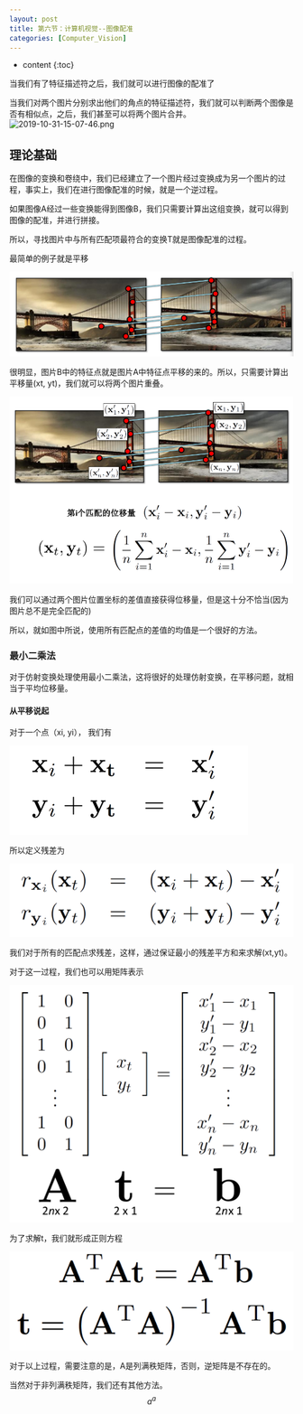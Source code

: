 ```yaml
---
layout: post
title: 第六节：计算机视觉--图像配准
categories: [Computer_Vision]
---
```


* content
{:toc}

当我们有了特征描述符之后，我们就可以进行图像的配准了

当我们对两个图片分别求出他们的角点的特征描述符，我们就可以判断两个图像是否有相似点，之后，我们甚至可以将两个图片合并。
![2019-10-31-15-07-46.png](2019-10-31-15-07-46.png)


## 理论基础

在图像的变换和卷绕中，我们已经建立了一个图片经过变换成为另一个图片的过程，事实上，我们在进行图像配准的时候，就是一个逆过程。

如果图像A经过一些变换能得到图像B，我们只需要计算出这组变换，就可以得到图像的配准，并进行拼接。

所以，寻找图片中与所有匹配项最符合的变换T就是图像配准的过程。

最简单的例子就是平移

![2019-10-31-15-39-37.png](../posts/2019-10-31-15-39-37.png)

很明显，图片B中的特征点就是图片A中特征点平移的来的。所以，只需要计算出平移量(xt, yt)，我们就可以将两个图片重叠。

![2019-10-31-15-50-10.png](../posts/2019-10-31-15-50-10.png)

我们可以通过两个图片位置坐标的差值直接获得位移量，但是这十分不恰当(因为图片总不是完全匹配的)

所以，就如图中所说，使用所有匹配点的差值的均值是一个很好的方法。

### 最小二乘法

对于仿射变换处理使用最小二乘法，这将很好的处理仿射变换，在平移问题，就相当于平均位移量。

#### 从平移说起

对于一个点（xi, yi）， 我们有

![2019-10-31-16-01-17.png](../posts/2019-10-31-16-01-17.png)

所以定义残差为

![2019-10-31-16-01-32.png](../posts/2019-10-31-16-01-32.png)

我们对于所有的匹配点求残差，这样，通过保证最小的残差平方和来求解(xt,yt)。

对于这一过程，我们也可以用矩阵表示

![2019-10-31-16-27-59.png](../posts/2019-10-31-16-27-59.png)

为了求解t，我们就形成正则方程

![2019-10-31-16-55-16.png](../posts/2019-10-31-16-55-16.png)

对于以上过程，需要注意的是，A是列满秩矩阵，否则，逆矩阵是不存在的。

当然对于非列满秩矩阵，我们还有其他方法。
$$
a^a
$$
